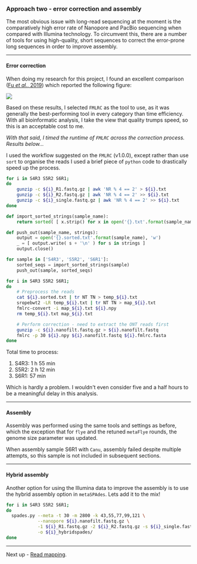### Approach two - error correction and assembly

The most obvious issue with long-read sequencing at the moment is the comparatively high error rate of Nanopore and PacBio sequencing when compared with Illumina technology. To circumvent this, there are a number of tools for using high-quality, short sequences to correct the error-prone long sequences in order to improve assembly.

----

#### Error correction

When doing my research for this project, I found an excellent comparison ([Fu *et al.*, 2019](https://genomebiology.biomedcentral.com/articles/10.1186/s13059-018-1605-z)) which reported the following figure:

![](https://media.springernature.com/full/springer-static/image/art%3A10.1186%2Fs13059-018-1605-z/MediaObjects/13059_2018_1605_Fig6_HTML.png?as=webp)

Based on these results, I selected `FMLRC` as the tool to use, as it was generally the best-performing tool in every category than time efficiency. With all bioinformatic analysis, I take the view that quality trumps speed, so this is an acceptable cost to me.

*With that said, I timed the runtime of `FMLRC` across the correction process. Results below...*

I used the workflow suggested on the `FMLRC` (v1.0.0), except rather than use `sort` to organise the reads I used a brief piece of `python` code to drastically speed up the process.

```bash
for i in S4R3 S5R2 S6R1;
do
    gunzip -c ${i}_R1.fastq.gz | awk 'NR % 4 == 2' > ${i}.txt
    gunzip -c ${i}_R2.fastq.gz | awk 'NR % 4 == 2' >> ${i}.txt
    gunzip -c ${i}_single.fastq.gz | awk 'NR % 4 == 2' >> ${i}.txt
done
```

```python
def import_sorted_strings(sample_name):
    return sorted( [ x.strip() for x in open('{}.txt'.format(sample_name), 'r') ] )

def push_out(sample_name, strings):
    output = open('{}.sorted.txt'.format(sample_name), 'w')
    _ = [ output.write( s + '\n' ) for s in strings ]
    output.close()

for sample in ['S4R3', 'S5R2', 'S6R1']:
    sorted_seqs = import_sorted_strings(sample)
    push_out(sample, sorted_seqs)
```

```bash
for i in S4R3 S5R2 S6R1;
do
    # Preprocess the reads
    cat ${i}.sorted.txt | tr NT TN > temp_${i}.txt
    sropebwt2 -LR temp_${i}.txt | tr NT TN > map_${i}.txt
    fmlrc-convert -i map_${i}.txt ${i}.npy
    rm temp_${i}.txt map_${i}.txt

    # Perform correction - need to extract the ONT reads first
    gunzip -c ${i}.nanofilt.fastq.gz > ${i}.nanofilt.fastq
    fmlrc -p 30 ${i}.npy ${i}.nanofilt.fastq ${i}.fmlrc.fasta
done
```

Total time to process:

1. S4R3: 1 h 55 min
1. S5R2: 2 h 12 min
1. S6R1: 57 min

Which is hardly a problem. I wouldn't even consider five and a half hours to be a meaningful delay in this analysis.

----

#### Assembly

Assembly was performed using the same tools and settings as before, which the exception that for `flye` and the retuned `metaFlye` rounds, the genome size parameter was updated.

When assembly sample S6R1 with `Canu`, assembly failed despite multiple attempts, so this sample is not included in subsequent sections.

----

#### Hybrid assembly

Another option for using the Illumina data to improve the assembly is to use the hybrid assembly option in `metaSPAdes`. Lets add it to the mix!

```bash
for i in S4R3 S5R2 S6R1;
do
  spades.py --meta -t 30 -m 2800 -k 43,55,77,99,121 \
            --nanopore ${i}.nanofilt.fastq.gz \
            -1 ${i}_R1.fastq.gz -2 ${i}_R2.fastq.gz -s ${i}_single.fastq.gz \
            -o ${i}_hybridspades/
done
```

----

Next up - [Read mapping](https://github.com/GenomicsAotearoa/methods-and-musings/blob/master/metagenomic_ont/4_read_mapping.md).
